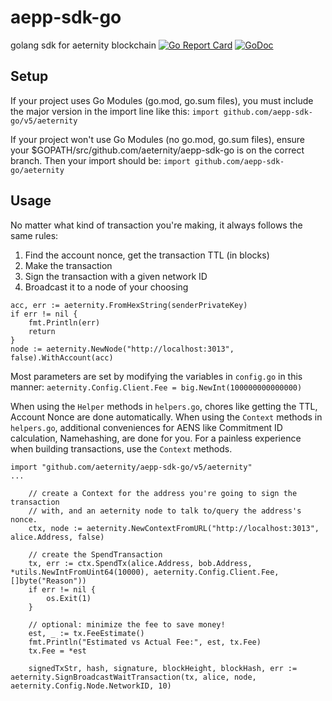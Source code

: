 # aepp-sdk-go

golang sdk for aeternity blockchain
[![Go Report Card](https://goreportcard.com/badge/github.com/aeternity/aepp-sdk-go)](https://goreportcard.com/report/github.com/aeternity/aepp-sdk-go) [![GoDoc](https://godoc.org/github.com/aeternity/aepp-sdk-go?status.svg)](https://godoc.org/github.com/aeternity/aepp-sdk-go)

## Setup
If your project uses Go Modules (go.mod, go.sum files), you must include the major version in the import line like this:
`import github.com/aepp-sdk-go/v5/aeternity`

If your project won't use Go Modules (no go.mod, go.sum files), ensure your $GOPATH/src/github.com/aeternity/aepp-sdk-go is on the correct branch. Then your import should be:
`import github.com/aepp-sdk-go/aeternity`

## Usage
No matter what kind of transaction you're making, it always follows the same rules:
1. Find the account nonce, get the transaction TTL (in blocks)
2. Make the transaction
3. Sign the transaction with a given network ID
4. Broadcast it to a node of your choosing

```
acc, err := aeternity.FromHexString(senderPrivateKey)
if err != nil {
    fmt.Println(err)
    return
}
node := aeternity.NewNode("http://localhost:3013", false).WithAccount(acc)
```

Most parameters are set by modifying the variables in `config.go` in this manner:
`aeternity.Config.Client.Fee = big.NewInt(100000000000000)`

When using the `Helper` methods in `helpers.go`, chores like getting the TTL, Account Nonce are done automatically.
When using the `Context` methods in `helpers.go`, additional conveniences for AENS like Commitment ID calculation, Namehashing, are done for you.
For a painless experience when building transactions, use the `Context` methods.
```
import "github.com/aeternity/aepp-sdk-go/v5/aeternity"
...

	// create a Context for the address you're going to sign the transaction
	// with, and an aeternity node to talk to/query the address's nonce.
	ctx, node := aeternity.NewContextFromURL("http://localhost:3013", alice.Address, false)

	// create the SpendTransaction
	tx, err := ctx.SpendTx(alice.Address, bob.Address, *utils.NewIntFromUint64(10000), aeternity.Config.Client.Fee, []byte("Reason"))
	if err != nil {
		os.Exit(1)
	}

	// optional: minimize the fee to save money!
	est, _ := tx.FeeEstimate()
	fmt.Println("Estimated vs Actual Fee:", est, tx.Fee)
	tx.Fee = *est

	signedTxStr, hash, signature, blockHeight, blockHash, err := aeternity.SignBroadcastWaitTransaction(tx, alice, node, aeternity.Config.Node.NetworkID, 10)
```